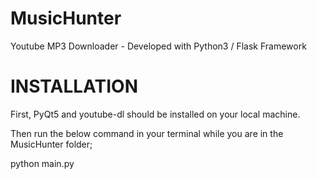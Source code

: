 # MusicHunter
Youtube MP3 Downloader - Developed with Python3 / Flask Framework

# INSTALLATION

First, PyQt5 and youtube-dl should be installed on your local machine. 

Then run the below command in your terminal while you are in the MusicHunter folder;

  python main.py
